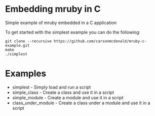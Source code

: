 Embedding mruby in C
====================

Simple example of mruby embedded in a C application

To get started with the simplest example you can do the following:

```
git clone --recursive https://github.com/carsonmcdonald/mruby-c-example.git
make
./simplest
```

Examples
========

* simplest - Simply load and run a script
* simple_class - Create a class and use it in a script
* simple_module - Create a module and use it in a script
* class_under_module - Create a class under a module and use it in a script

